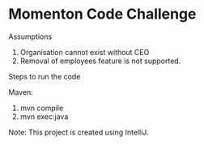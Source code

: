 # Momenton Code Challenge


Assumptions

1) Organisation cannot exist without CEO
2) Removal of employees feature is not supported.


Steps to run the code

Maven:
  1) mvn compile
  2) mvn exec:java

Note:
This project is created using IntelliJ.
